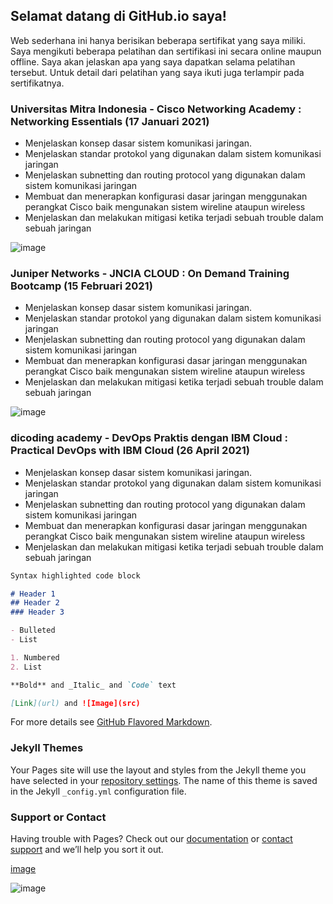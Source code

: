## Selamat datang di GitHub.io saya!

Web sederhana ini hanya berisikan beberapa sertifikat yang saya miliki.
Saya mengikuti beberapa pelatihan dan sertifikasi ini secara online maupun offline. Saya akan jelaskan apa yang saya dapatkan selama pelatihan tersebut. Untuk detail dari pelatihan yang saya ikuti juga terlampir pada sertifikatnya. 


### Universitas Mitra Indonesia - Cisco Networking Academy : Networking Essentials (17 Januari 2021) 

- Menjelaskan konsep dasar sistem komunikasi jaringan. 
- Menjelaskan standar protokol yang digunakan dalam sistem komunikasi jaringan
- Menjelaskan subnetting dan routing protocol yang digunakan dalam sistem komunikasi jaringan
- Membuat dan menerapkan konfigurasi dasar jaringan menggunakan perangkat Cisco baik mengunakan sistem wireline ataupun wireless
- Menjelaskan dan melakukan mitigasi ketika terjadi sebuah trouble dalam sebuah jaringan

![image](https://user-images.githubusercontent.com/77278210/122932613-15d98a00-d398-11eb-8e26-efc6e1d40bed.png)

### Juniper Networks - JNCIA CLOUD : On Demand Training Bootcamp (15 Februari 2021) 
- Menjelaskan konsep dasar sistem komunikasi jaringan. 
- Menjelaskan standar protokol yang digunakan dalam sistem komunikasi jaringan
- Menjelaskan subnetting dan routing protocol yang digunakan dalam sistem komunikasi jaringan
- Membuat dan menerapkan konfigurasi dasar jaringan menggunakan perangkat Cisco baik mengunakan sistem wireline ataupun wireless
- Menjelaskan dan melakukan mitigasi ketika terjadi sebuah trouble dalam sebuah jaringan

![image](https://user-images.githubusercontent.com/77278210/122935253-6520ba00-d39a-11eb-9e27-69db1efff861.png)

### dicoding academy - DevOps Praktis dengan IBM Cloud : Practical DevOps with IBM Cloud (26 April 2021)  
- Menjelaskan konsep dasar sistem komunikasi jaringan. 
- Menjelaskan standar protokol yang digunakan dalam sistem komunikasi jaringan
- Menjelaskan subnetting dan routing protocol yang digunakan dalam sistem komunikasi jaringan
- Membuat dan menerapkan konfigurasi dasar jaringan menggunakan perangkat Cisco baik mengunakan sistem wireline ataupun wireless
- Menjelaskan dan melakukan mitigasi ketika terjadi sebuah trouble dalam sebuah jaringan
```markdown
Syntax highlighted code block

# Header 1
## Header 2
### Header 3

- Bulleted
- List

1. Numbered
2. List

**Bold** and _Italic_ and `Code` text

[Link](url) and ![Image](src)
```

For more details see [GitHub Flavored Markdown](https://guides.github.com/features/mastering-markdown/).

### Jekyll Themes

Your Pages site will use the layout and styles from the Jekyll theme you have selected in your [repository settings](https://github.com/Ihsaanramadhan/DataPribadi/settings/pages). The name of this theme is saved in the Jekyll `_config.yml` configuration file.

### Support or Contact

Having trouble with Pages? Check out our [documentation](https://docs.github.com/categories/github-pages-basics/) or [contact support](https://support.github.com/contact) and we’ll help you sort it out.


[image](https://user-images.githubusercontent.com/77278210/122925860-71ece000-d391-11eb-8e91-c6ed1f0e2c6a.png)

![image](https://user-images.githubusercontent.com/77278210/122925860-71ece000-d391-11eb-8e91-c6ed1f0e2c6a.png)
